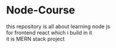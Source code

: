 # Node-Course
this repository is all about learning node js <br>
for frontend react which i build in it <br> it is MERN stack project 